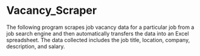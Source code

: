 # Vacancy_Scraper
The following program scrapes job vacancy data for a particular job from a job search engine and then automatically transfers the data into an Excel spreadsheet. The data collected includes the job title, location, company, description, and salary.
